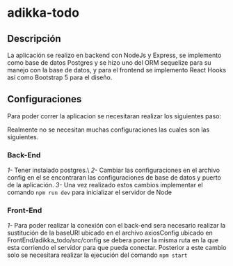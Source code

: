 # adikka-todo

## Descripción

La aplicación se realizo en backend con NodeJs y Express, se implemento como base de datos Postgres y se hizo uno del ORM sequelize para su manejo con la base de datos, y para el frontend se implemento React Hooks así como Bootstrap 5 para el diseño.

## Configuraciones

Para poder correr la aplicacion se necesitaran realizar los siguientes paso:

Realmente no se necesitan muchas configuraciones las cuales son las siguientes.
### Back-End
*1-* Tener instalado postgres.\ 
*2-* Cambiar las configuraciones en el archivo config en el se encontraran las configuraciones de base de datos y puerto de la aplicación.
*3-* Una vez realizado estos cambios implementar el comando `npm run dev` para inicializar el servidor de Node

### Front-End
*1-* Para poder realizar la conexión con el back-end sera necesario realizar la sustitución de la baseURl ubicado en el archivo axiosConfig ubicado en FrontEnd/adikka_todo/src/config se debera poner la misma ruta en la que esta corriendo el servidor para que pueda conectar. Posterior a este cambio solo se necesitara realizar la ejecución del comando `npm start`